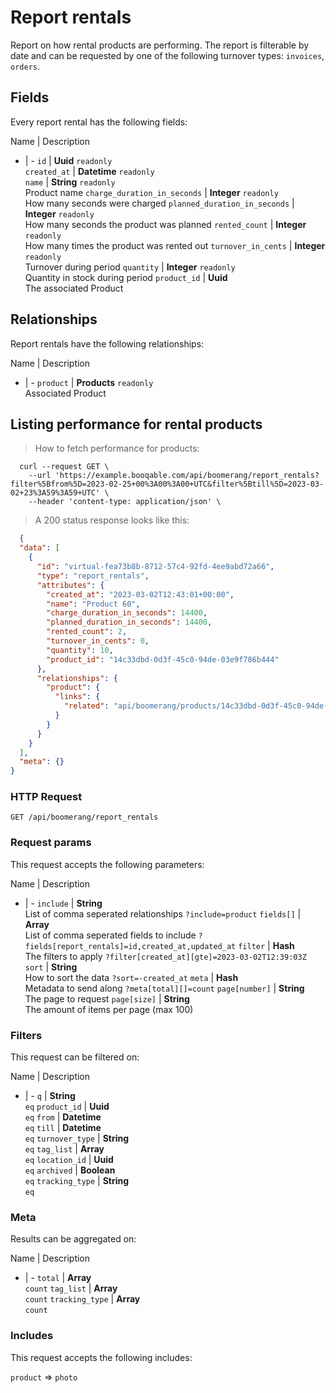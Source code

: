 # Report rentals

Report on how rental products are performing. The report is filterable by date and can be requested by one of the following turnover types: `invoices`, `orders`.

## Fields
Every report rental has the following fields:

Name | Description
- | -
`id` | **Uuid** `readonly`<br>
`created_at` | **Datetime** `readonly`<br>
`name` | **String** `readonly`<br>Product name
`charge_duration_in_seconds` | **Integer** `readonly`<br>How many seconds were charged
`planned_duration_in_seconds` | **Integer** `readonly`<br>How many seconds the product was planned
`rented_count` | **Integer** `readonly`<br>How many times the product was rented out
`turnover_in_cents` | **Integer** `readonly`<br>Turnover during period
`quantity` | **Integer** `readonly`<br>Quantity in stock during period
`product_id` | **Uuid** <br>The associated Product


## Relationships
Report rentals have the following relationships:

Name | Description
- | -
`product` | **Products** `readonly`<br>Associated Product


## Listing performance for rental products



> How to fetch performance for products:

```shell
  curl --request GET \
    --url 'https://example.booqable.com/api/boomerang/report_rentals?filter%5Bfrom%5D=2023-02-25+00%3A00%3A00+UTC&filter%5Btill%5D=2023-03-02+23%3A59%3A59+UTC' \
    --header 'content-type: application/json' \
```

> A 200 status response looks like this:

```json
  {
  "data": [
    {
      "id": "virtual-fea73b8b-8712-57c4-92fd-4ee9abd72a66",
      "type": "report_rentals",
      "attributes": {
        "created_at": "2023-03-02T12:43:01+00:00",
        "name": "Product 60",
        "charge_duration_in_seconds": 14400,
        "planned_duration_in_seconds": 14400,
        "rented_count": 2,
        "turnover_in_cents": 0,
        "quantity": 10,
        "product_id": "14c33dbd-0d3f-45c0-94de-03e9f786b444"
      },
      "relationships": {
        "product": {
          "links": {
            "related": "api/boomerang/products/14c33dbd-0d3f-45c0-94de-03e9f786b444"
          }
        }
      }
    }
  ],
  "meta": {}
}
```

### HTTP Request

`GET /api/boomerang/report_rentals`

### Request params

This request accepts the following parameters:

Name | Description
- | -
`include` | **String** <br>List of comma seperated relationships `?include=product`
`fields[]` | **Array** <br>List of comma seperated fields to include `?fields[report_rentals]=id,created_at,updated_at`
`filter` | **Hash** <br>The filters to apply `?filter[created_at][gte]=2023-03-02T12:39:03Z`
`sort` | **String** <br>How to sort the data `?sort=-created_at`
`meta` | **Hash** <br>Metadata to send along `?meta[total][]=count`
`page[number]` | **String** <br>The page to request
`page[size]` | **String** <br>The amount of items per page (max 100)


### Filters

This request can be filtered on:

Name | Description
- | -
`q` | **String** <br>`eq`
`product_id` | **Uuid** <br>`eq`
`from` | **Datetime** <br>`eq`
`till` | **Datetime** <br>`eq`
`turnover_type` | **String** <br>`eq`
`tag_list` | **Array** <br>`eq`
`location_id` | **Uuid** <br>`eq`
`archived` | **Boolean** <br>`eq`
`tracking_type` | **String** <br>`eq`


### Meta

Results can be aggregated on:

Name | Description
- | -
`total` | **Array** <br>`count`
`tag_list` | **Array** <br>`count`
`tracking_type` | **Array** <br>`count`


### Includes

This request accepts the following includes:

`product` => 
`photo`








